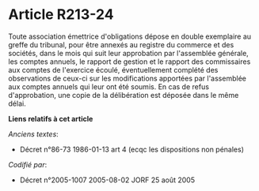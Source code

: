 # Article R213-24

Toute association émettrice d'obligations dépose en double exemplaire au greffe du tribunal, pour être annexés au registre du
commerce et des sociétés, dans le mois qui suit leur approbation par l'assemblée générale, les comptes annuels, le rapport de
gestion et le rapport des commissaires aux comptes de l'exercice écoulé, éventuellement complété des observations de ceux-ci
sur les modifications apportées par l'assemblée aux comptes annuels qui leur ont été soumis. En cas de refus d'approbation,
une copie de la délibération est déposée dans le même délai.

**Liens relatifs à cet article**

_Anciens textes_:

  - Décret n°86-73 1986-01-13 art 4 (ecqc les dispositions non pénales)

_Codifié par_:

  - Décret n°2005-1007 2005-08-02 JORF 25 août 2005
